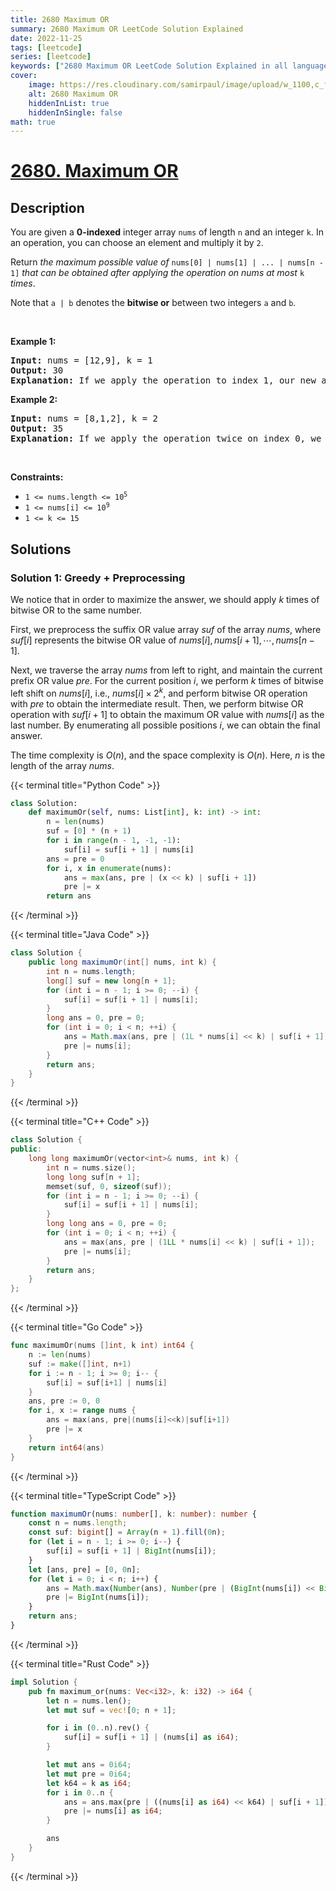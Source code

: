 ```yaml
---
title: 2680 Maximum OR
summary: 2680 Maximum OR LeetCode Solution Explained
date: 2022-11-25
tags: [leetcode]
series: [leetcode]
keywords: ["2680 Maximum OR LeetCode Solution Explained in all languages", "2680 Maximum OR", "LeetCode", "leetcode solution in Python3 C++ Java Go PHP Ruby Swift TypeScript Rust C# JavaScript C", "GeeksforGeeks", "InterviewBit", "Coding Ninjas", "HackerRank", "HackerEarth", "CodeChef", "TopCoder", "AlgoExpert", "freeCodeCamp", "Codeforces", "GitHub", "AtCoder", "Samir Paul"]
cover:
    image: https://res.cloudinary.com/samirpaul/image/upload/w_1100,c_fit,co_rgb:FFFFFF,l_text:Arial_75_bold:2680 Maximum OR - Solution Explained/problem-solving.webp
    alt: 2680 Maximum OR
    hiddenInList: true
    hiddenInSingle: false
math: true
---
```



# [2680. Maximum OR](https://leetcode.com/problems/maximum-or)


## Description

<p>You are given a <strong>0-indexed</strong> integer array <code>nums</code> of length <code>n</code> and an integer <code>k</code>. In an operation, you can choose an element and multiply it by <code>2</code>.</p>

<p>Return <em>the maximum possible value of </em><code>nums[0] | nums[1] | ... | nums[n - 1]</code> <em>that can be obtained after applying the operation on nums at most </em><code>k</code><em> times</em>.</p>

<p>Note that <code>a | b</code> denotes the <strong>bitwise or</strong> between two integers <code>a</code> and <code>b</code>.</p>

<p>&nbsp;</p>
<p><strong class="example">Example 1:</strong></p>

<pre>
<strong>Input:</strong> nums = [12,9], k = 1
<strong>Output:</strong> 30
<strong>Explanation:</strong> If we apply the operation to index 1, our new array nums will be equal to [12,18]. Thus, we return the bitwise or of 12 and 18, which is 30.
</pre>

<p><strong class="example">Example 2:</strong></p>

<pre>
<strong>Input:</strong> nums = [8,1,2], k = 2
<strong>Output:</strong> 35
<strong>Explanation:</strong> If we apply the operation twice on index 0, we yield a new array of [32,1,2]. Thus, we return 32|1|2 = 35.
</pre>

<p>&nbsp;</p>
<p><strong>Constraints:</strong></p>

<ul>
	<li><code>1 &lt;= nums.length &lt;= 10<sup>5</sup></code></li>
	<li><code>1 &lt;= nums[i] &lt;= 10<sup>9</sup></code></li>
	<li><code>1 &lt;= k &lt;= 15</code></li>
</ul>

## Solutions

### Solution 1: Greedy + Preprocessing

We notice that in order to maximize the answer, we should apply $k$ times of bitwise OR to the same number.

First, we preprocess the suffix OR value array $suf$ of the array $nums$, where $suf[i]$ represents the bitwise OR value of $nums[i], nums[i + 1], \cdots, nums[n - 1]$.

Next, we traverse the array $nums$ from left to right, and maintain the current prefix OR value $pre$. For the current position $i$, we perform $k$ times of bitwise left shift on $nums[i]$, i.e., $nums[i] \times 2^k$, and perform bitwise OR operation with $pre$ to obtain the intermediate result. Then, we perform bitwise OR operation with $suf[i + 1]$ to obtain the maximum OR value with $nums[i]$ as the last number. By enumerating all possible positions $i$, we can obtain the final answer.

The time complexity is $O(n)$, and the space complexity is $O(n)$. Here, $n$ is the length of the array $nums$.

<!-- tabs:start -->

{{< terminal title="Python Code" >}}
```python
class Solution:
    def maximumOr(self, nums: List[int], k: int) -> int:
        n = len(nums)
        suf = [0] * (n + 1)
        for i in range(n - 1, -1, -1):
            suf[i] = suf[i + 1] | nums[i]
        ans = pre = 0
        for i, x in enumerate(nums):
            ans = max(ans, pre | (x << k) | suf[i + 1])
            pre |= x
        return ans
```
{{< /terminal >}}

{{< terminal title="Java Code" >}}
```java
class Solution {
    public long maximumOr(int[] nums, int k) {
        int n = nums.length;
        long[] suf = new long[n + 1];
        for (int i = n - 1; i >= 0; --i) {
            suf[i] = suf[i + 1] | nums[i];
        }
        long ans = 0, pre = 0;
        for (int i = 0; i < n; ++i) {
            ans = Math.max(ans, pre | (1L * nums[i] << k) | suf[i + 1]);
            pre |= nums[i];
        }
        return ans;
    }
}
```
{{< /terminal >}}

{{< terminal title="C++ Code" >}}
```cpp
class Solution {
public:
    long long maximumOr(vector<int>& nums, int k) {
        int n = nums.size();
        long long suf[n + 1];
        memset(suf, 0, sizeof(suf));
        for (int i = n - 1; i >= 0; --i) {
            suf[i] = suf[i + 1] | nums[i];
        }
        long long ans = 0, pre = 0;
        for (int i = 0; i < n; ++i) {
            ans = max(ans, pre | (1LL * nums[i] << k) | suf[i + 1]);
            pre |= nums[i];
        }
        return ans;
    }
};
```
{{< /terminal >}}

{{< terminal title="Go Code" >}}
```go
func maximumOr(nums []int, k int) int64 {
	n := len(nums)
	suf := make([]int, n+1)
	for i := n - 1; i >= 0; i-- {
		suf[i] = suf[i+1] | nums[i]
	}
	ans, pre := 0, 0
	for i, x := range nums {
		ans = max(ans, pre|(nums[i]<<k)|suf[i+1])
		pre |= x
	}
	return int64(ans)
}
```
{{< /terminal >}}

{{< terminal title="TypeScript Code" >}}
```ts
function maximumOr(nums: number[], k: number): number {
    const n = nums.length;
    const suf: bigint[] = Array(n + 1).fill(0n);
    for (let i = n - 1; i >= 0; i--) {
        suf[i] = suf[i + 1] | BigInt(nums[i]);
    }
    let [ans, pre] = [0, 0n];
    for (let i = 0; i < n; i++) {
        ans = Math.max(Number(ans), Number(pre | (BigInt(nums[i]) << BigInt(k)) | suf[i + 1]));
        pre |= BigInt(nums[i]);
    }
    return ans;
}
```
{{< /terminal >}}

{{< terminal title="Rust Code" >}}
```rust
impl Solution {
    pub fn maximum_or(nums: Vec<i32>, k: i32) -> i64 {
        let n = nums.len();
        let mut suf = vec![0; n + 1];

        for i in (0..n).rev() {
            suf[i] = suf[i + 1] | (nums[i] as i64);
        }

        let mut ans = 0i64;
        let mut pre = 0i64;
        let k64 = k as i64;
        for i in 0..n {
            ans = ans.max(pre | ((nums[i] as i64) << k64) | suf[i + 1]);
            pre |= nums[i] as i64;
        }

        ans
    }
}
```
{{< /terminal >}}

<!-- tabs:end -->

<!-- end -->

